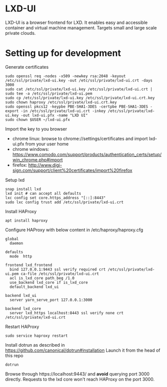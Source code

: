 # LXD-UI

LXD-UI is a browser frontend for LXD. It enables easy and accessible container and virtual machine management.
Targets small and large scale private clouds.

# Setting up for development

Generate certificates

    sudo openssl req -nodes -x509 -newkey rsa:2048 -keyout /etc/ssl/private/lxd-ui.key -out /etc/ssl/private/lxd-ui.crt -days 3000
    sudo cat /etc/ssl/private/lxd-ui.key /etc/ssl/private/lxd-ui.crt | sudo tee -a /etc/ssl/private/lxd-ui.pem
    sudo cp /etc/ssl/private/lxd-ui.key /etc/ssl/private/lxd-ui.crt.key
    sudo chown haproxy /etc/ssl/private/lxd-ui.crt.key
    sudo openssl pkcs12 -keypbe PBE-SHA1-3DES -certpbe PBE-SHA1-3DES -export -in /etc/ssl/private/lxd-ui.crt -inkey /etc/ssl/private/lxd-ui.key -out lxd-ui.pfx -name "LXD UI"
    sudo chown $USER ~/lxd-ui.pfx

Import the key to you browser
- chrome linux: browse to chrome://settings/certificates and import lxd-ui.pfx from your user home
- chrome windows: https://www.comodo.com/support/products/authentication_certs/setup/win_chrome.php#import
- firefox: http://www.digi-sign.com/support/client%20certificates/import%20firefox

Setup lxd

    snap install lxd
    lxd init # can accept all defaults
    lxc config set core.https_address "[::]:8443"
    sudo lxc config trust add /etc/ssl/private/lxd-ui.crt

Install HAProxy

    apt install haproxy

Configure HAProxy with below content in /etc/haproxy/haproxy.cfg

    global
      daemon

    defaults
      mode  http

    frontend lxd_frontend
      bind 127.0.0.1:9443 ssl verify required crt /etc/ssl/private/lxd-ui.pem ca-file /etc/ssl/private/lxd-ui.crt
      acl is_lxd_core path_beg /1.0
      use_backend lxd_core if is_lxd_core
      default_backend lxd_ui

    backend lxd_ui
      server yarn_serve_port 127.0.0.1:3000

    backend lxd_core
      server lxd_https localhost:8443 ssl verify none crt /etc/ssl/private/lxd-ui.crt

Restart HAProxy

    sudo service haproxy restart

Install dotrun as described in https://github.com/canonical/dotrun#installation Launch it from the head of this repo

    dotrun

Browse through https://localhost:9443/ and **avoid** querying port 3000 directly. Requests to the lxd core won't reach HAProxy on the port 3000.
